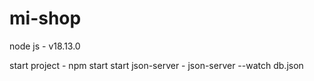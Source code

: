 # mi-shop

node js - v18.13.0

start project - npm start
start json-server - json-server --watch db.json